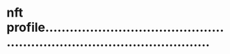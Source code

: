 # nft profile..............................................................................................
